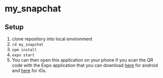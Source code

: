 # my_snapchat

## Setup

1. clone repository into local environment  
2. `cd my_snapchat`  
3. `npm install`  
4. `expo start`
5. You can then open this application on your phone if you scan the QR code with the Expo application that you can download [here](https://play.google.com/store/apps/details?id=host.exp.exponent&hl=en&gl=US) for android and [here](https://apps.apple.com/us/app/expo-go/id982107779) for iOs.
